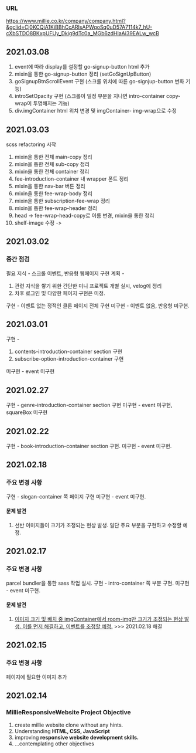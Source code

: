 ### URL

https://www.millie.co.kr/company/company.html?&gclid=Cj0KCQiA1KiBBhCcARIsAPWqoSq0uD57A7114k7_hU-cXbSTDO8BKxpUFUy_Dkig9dTc0a_MGb6zdHIaAi39EALw_wcB

## 2021.03.08

1. event에 따라 display를 설정할 go-signup-button html 추가
2. mixin을 통한 go-signup-button 정리 (setGoSignUpButton)
3. goSignupBtnScrollEvent 구현 (스크롤 위치에 따른 go-signjup-button 변화 기능)
4. introSetOpacity 구현 (스크롤이 일정 부분을 지나면 intro-container copy-wrap이 투명해지는 기능)
5. div.imgContainer html 위치 변경 및 imgContainer- img-wrap으로 수정

## 2021.03.03

scss refactoring 시작

1. mixin을 통한 전체 main-copy 정리
2. mixin을 통한 전체 sub-copy 정리
3. mixin을 통한 전체 container 정리
4. fee-introduction-container 내 wrapper 폰트 정리
5. mixin을 통한 nav-bar 버튼 정리
6. mixin을 통한 fee-wrap-body 정리
7. mixin을 통한 subscription-fee-wrap 정리
8. mixin을 통한 fee-wrap-header 정리
9. head -> fee-wrap-head-copy로 이름 변경, mixin을 통한 정리
10. shelf-image 수정 ->

## 2021.03.02

### 중간 점검

필요 지식 - 스크롤 이벤트, 반응형 웹페이지 구현
계획 -

1. 관련 지식을 쌓기 위한 간단한 미니 프로젝트 개별 실시, velog에 정리
2. 차후 로그인 및 다양한 페이지 구현은 미정.

구현 - 이벤트 없는 정적인 클론 페이지 전체 구현
미구현 - 이벤트 없음, 반응형 미구현.

## 2021.03.01

구현 -

1. contents-introduction-container section 구현
2. subscribe-option-introduction-container 구현

미구현 - event 미구현

## 2021.02.27

구현 - genre-introduction-container section 구현
미구현 - event 미구현, squareBox 미구현

## 2021.02.22

구현 - book-introduction-container section 구현.
미구현 - event 미구현.

## 2021.02.18

### 주요 변경 사항

구현 - slogan-container 쪽 페이지 구현
미구현 - event 미구현.

#### <strong>문제 발견</strong>

1. 선반 이미지들이 크기가 조정되는 현상 발생.
   일단 주요 부분을 구현하고 수정할 예정.

## 2021.02.17

### 주요 변경 사항

parcel bundler을 통한 sass 작업 실시.
구현 - intro-container 쪽 부분 구현.
미구현 - event 미구현.

#### <strong>문제 발견</strong>

1. <u>이미지 크기 및 배치 중 imgContainer에서 room-img만 크기가 조정되는 현상 발생.
   이를 먼저 해결하고, 이벤트를 조정할 예정.</u> >>> 2021.02.18 해결

## 2021.02.15

### 주요 변경 사항

페이지에 필요한 이미지 추가

## 2021.02.14

### MillieResponsiveWebsite Project Objective

1. create millie website clone without any hints.
2. Understanding <b>HTML, CSS, JavaScript</b>
3. improving <b>responsive website development skills.</b>
4. ...contemplating other objectives
